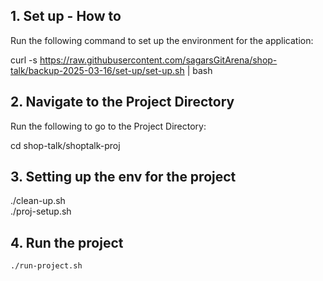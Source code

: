 ## 1. Set up - How to

Run the following command to set up the environment for the application:


curl -s https://raw.githubusercontent.com/sagarsGitArena/shop-talk/backup-2025-03-16/set-up/set-up.sh | bash


## 2. Navigate to the Project Directory
Run the following to go to the Project Directory:

cd shop-talk/shoptalk-proj

## 3. Setting up the env for the project

./clean-up.sh<br>
./proj-setup.sh


## 4. Run the project
```bash
./run-project.sh


